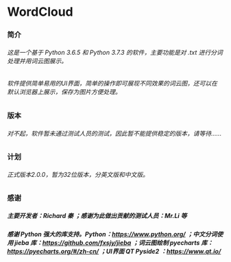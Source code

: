 # WordCloud
### 简介
###### 这是一个基于 Python 3.6.5 和 Python 3.7.3 的软件，主要功能是对 .txt 进行分词处理并用词云图展示。
###### 软件提供简单易用的UI界面，简单的操作即可展现不同效果的词云图，还可以在默认浏览器上展示，保存为图片方便处理。
### 版本
###### 对不起，软件暂未通过测试人员的测试，因此暂不能提供稳定的版本，请等待......
### 计划
###### 正式版本2.0.0，暂为32位版本，分英文版和中文版。
### 感谢
##### 主要开发者：Richard 秦 ；感谢为此做出贡献的测试人员：Mr.Li 等
##### 感谢 Python 强大的库支持。Python：https://www.python.org/ ；中文分词使用 jieba 库：https://github.com/fxsjy/jieba ；词云图绘制 pyecharts 库：https://pyecharts.org/#/zh-cn/ ；UI界面 QT Pyside2 ：https://www.qt.io/
